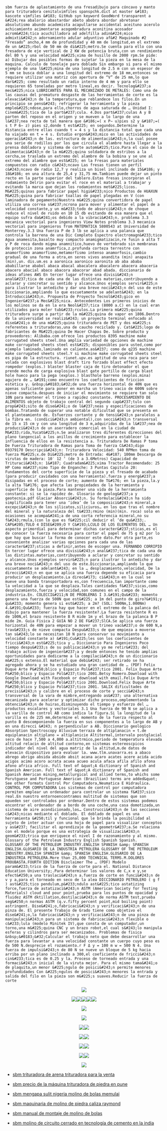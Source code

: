 
```
sbm fuerza de aplastamiento de una fresadibujo para cóncavo y manto para trituradora cenitalvimfiles spanspchk.dict at master &#183; kascote vimfiles &#183; GitHub syn keyword GoodWord transparent a &#224;rea abalorio abastardar abeto abobra abordar abretonar absolutismo abundo academista acapullarse accidental aceituno acerolo achicamiento acimentarse acogombradura aconitina acosador acrom&#224;tica acuchilladora ad adelfilla adin&#224;mico admixti&#242;n adornamiento adular adyuntivo af&#2 Maquinado #2 “Fresado” ancho,4 mm de profundidad y 40 mm de longitud,en el extremo de un &#225;rbol de 50 mm de di&#225;metro.Se cuenta para ello con una fresadora de eje vertical de 2 KW de potencia bruta,con un rendimiento del 80 % y una velocidad m&#225;xima de husillo de 2000 rpm.Se pide: a) Dibujar dos posibles formas de sujetar la pieza en la mesa de la maquina. Calculo de tonelaje para doblado Sin embargo si para el mismo ejemplo de una l&#225;mina de una longitud de 2.5 m con un espesor de 5 mm se busca doblar a una longitud del extremo de 18 mm,entonces se requiere utilizar una matriz con apertura de “V” de 25 mm,lo que dar&#225; como resultado un radio interno de 4 mm y para ello se requieren 65 toneladas por metro lineal,es decir. Tecnolog&#237;a mec&#225;nica LUBRICANTES PARA EL MECANIZADO DE METALES: Como una de las causas del prematuro desgaste de las herramientas de corte es la elevaci&#243;n de la temperatura,que reblandece los filos.En un principio se pens&#243; refrigerar la herramienta y la pieza emple&#225;ndose,para ello,chorros de agua saturada de … Unidad I: Cinem&#225;tica de la part&#237;cula. 4.Dos part&#237;culas A y B parten del reposo en el origen y se mueven a lo largo de una l&#237;nea recta de tal manera que &#186;=( x P− u)pies s2 y &#187;=( s t P 6− z) pies s2,donde t est&#225; en segundos.Determine la distancia entre ellas cuando t = 4 s y la distancia total que cada una ha viajado en t = 4 s. Estudio ergon&#243;mico en las actividades de operaci&#243;n de las. estructura de alimentaci&#243;n,la cual posee una serie de rodillos por los que circula el alambre hasta llegar a la prensa dobladora y sistema de corte autom&#225;tico.Para el caso de la alimentaci&#243;n de la m&#225;quina soldadora de estribos a la cercha,se traslada un extremo del alambre de la bobina y se une al extremo del alambre que est&#225; en la Fresas para materiales compuestos con radio c&#243;ncavo Las fresas tienen un perfil c&#243;ncavo de radio 12,7 y realiza un bisel inclinado de 15&#186; y 18&#186; en una altura de 25,4 y 31,75 mm.Tambien puede dejar un pinto recto en la parte superior del tablero.Estas fresas incorporan el rodamiento Delrin para evitar el roce en el material a trabajar y evitando la marca que dejan los rodamientos met&#225;licos. M&#225;quinas para fabricar papel higi&#233;nico Productos de HUAXUN M&#225;quina para fabricar toallas de papel plegadas en V (con laminadora de pegamento)Nuestra m&#225;quina convertidora de papel utiliza una correa s&#237;ncrona para mover y alimentar el papel de a velocidad constante,y un m&#233;todo de absorci&#243;n de choque reduce el nivel de ruido en 10 15 db evitando de esa manera que el equipo sufra da&#241;os debido a la vibraci&#243;n. problema 3.3 mecanica vectorial para ingenieros View Notes problema 3.3 mecanica vectorial para ingenieros from MATEMATICA 5800543 at Universidad de Monterrey.3.3 Una fuerza P de 3 lb se aplica a una palanca que controla la barrena de una Dic Completo Espectro electromagn&#233;tico Agua anamesita,basalto muy compacto anamigmatizacin,re fusin a alta T y P de roca dando migma anamnitico,huevo de vertebrado sin membranas de proteccin zona anamrfica,z.profunda corteza terrestre con anamorfismo anamorfismo,metamorfismo intenso anamorfosis,cambio gradual de una forma a otra,en seres vivos anandita (min) anapaita (min),un. dis.um.es a aaronica aaronico aaronita ab aba ababa ababillarse ababol abaca abacal abacalera abacalero abacera abaceria abacero abacial abaco abacora abacorar abad abada. diccionario de ideas afines AWS En tercer lugar ofrece una divisi&#243;n anal&#237;tica de cada una de las distintas materias,contribuyendo a aclarar y concretar su sentido y alcance.Unos ejemplos servir&#225;n para ilustrar lo antedicho y dar una breve noci&#243;n del uso de este Diccionario,ampliando lo que escuetamente se adelant&#243; en la Introducci&#243;n. Propuesta de Proyecto Tecnol&#243;gico en Ingenier&#237;a Mec&#225;nica. Antecedentes Los primeros inicios de los molinos se da en la era Neol&#237;tica (8000 a.C) en la cual eran utilizados para moler tub&#233;rculos.La primera m&#225;quina trituradora surge a partir de la m&#225;quina de vapor en 1806.Dentro de la universidad se realiz&#243; un proyecto terminal enfocado al dise&#241;o de una m&#225;quina trituradora de PET y dos m&#225;s referentes a trituradoras,una de caucho reciclado y. Cat&#225;logo de fabricantes de M&#225;quina De Hacer Chapas De. Sobre producto y proveedores: Alibaba.com ofrece los productos 8395 machine make corrugated sheets steel.Una amplia variedad de opciones de machine make corrugated sheets steel est&#225; disponibles para usted,como por ejemplo laminado,laminado en caliente.as&#237; como de q235 machine make corrugated sheets steel.Y si machine make corrugated sheets steel es pipa de la estructura. riunet.upv.es aptitud de una roca para ser volada con explosivos blast draft tiro forzado blast effect efecto rompedor (explos.) blaster blaster caja de tiro detonador el que prende mecha de carga explosiva blast gate portillo de carga blast hole hueco para la pega (explos.) blasthole barreno (explos.mina) agujero de … &#191;como encuentro los coeficientes de friccion estetica y. &nbsp;&#0183;&#32;de una fuerza horizontal de 40N que es apenas suficiente para poner en marcha un trineo vacio de 600N sobre nieve compacta.despues de iniciar el movimiento se requiere tan solo 10N para mantener el trineo a rapidez constante. PROCESAMIENTO DE ALIMENTOS objeto de trabajo central del segundo cap&#237;tulo con prop&#243;sito de dise&#241;o de l&#237;neas y especificaciones de bombas.Tratando de superar una notable dificultad que se presenta en el planteamiento de. Esfuerzos cortante y de tensi&#243;n paralelos a la fibra en. (condici&#243;n ambiental),con secci&#243;n transversal de 15 x 15 cm y con una longitud de 3 m,adquiridas de la l&#237;nea de producci&#243;n de un aserradero comercial en la ciudad de M&#233;rida,Yucat&#225;n.Se analizaron tres diferentes direcciones del plano tangencial a los anillos de crecimiento para establecer la influencia de ellos en la resistencia a. Trituradora De Ramas P toma De Fuerza Trituradora de Ramas para Toma de fuerza C&#243;digo 69379170 Descripci&#243;n: Trituradora Velocidad: 540 RPMen toma de fuerza M&#225;x.de Di&#225;metro de Entrada: 4&#187; 100mm Descarga de virutas de madera: 10′ 12 ‘ (de 3 a 3.6Metros) Capacidad de Trituraci&#243;n: 1&#187; Cuadradam&#225;xima Tractor Recomendado: 25 HP Como m&#237;nimo Tipo de Enganche: 3 Puntas Capitulo 20: Fundamentos del corte superficie de la pieza y el fresado de acabado (para producir cavidades con una herramienta).fuerza y energ&#237;a disipadas en el proceso de corte; aumento de T&#176; en la pieza,la.y la alta T&#176; que afecta las propiedades de la herramienta y superficie de la pieza.Para mantener una vida de la herramienta constante: si se la rapidez de. Glosario de geolog&#237;a y geotecnia.pdf Glaciar Absorci&#243;n. Su formulaci&#243;n ha sido simplificada para tener una ‘idea’ de la composici&#243;n mineral,a excepci&#243;n de los silicatos,siliciuros… en los que tras el nombre del mineral y la naturaleza del t&#233;rmino (min)(min. roca) solo en ocasiones se acompa&#241;a de una corta referencia mineral,no su f&#243;rmula,(con lo que es f&#225;cil deducir el ‘de qu&#233;. CAP&#205;TULO 4 DISE&#209;O Y C&#193;LCULO DE LOS ELEMENTOS DEL … Un aspecto primordial para determinar dichas caracter&#237;sticas,es el de conocer la fuerza necesaria para cortar el papel de 75 g m2 por lo que hay que buscar la forma de conocer este dato.Por otra parte,es conveniente analizar varias opciones para cada una de las caracter&#237;sticas a definir,antes de escoger una. FERNANDO CORRIPIO En tercer lugar ofrece una divisi&#243;n anal&#237;tica de cada una de las distintas.materias,contribuyendo a aclarar y concretar su sentido y alcance.Unos ejemplos servir&#225;n para ilustrar lo antedicho y dar una breve noci&#243;n del uso de este.Diccionario,ampliando lo que escuetamente se adelant&#243; en la … desplazamiento,velocidad, De la direcci&#243;n en que se aplica una fuerza depende su eficacia para producir un desplazamiento.La direc&#173; ci&#243;n en la cual se mueve una banda transportadora es,con frecuencia,tan importante como la velocidad a la que se desplaza.Tales cantidades f&#237;sicas,como desplazamiento,fuerza y velocidad,son comunes en el campo de la industria.En. COLECCI&#211;N DE PROBLEMAS I 3.&#191;Qu&#233; momento genera una fuerza de 500N que est&#225; a 1m del punto de giro?&#191;y qu&#233; momento genera si est&#225; a 2m? (SOL: 500Nm,1.000Nm) 4.&#191;Qu&#233; fuerza hay que hacer en el extremo de la palanca del dibujo para mantener la fuerza resistente?.La fuerza resistente R es de 100N,el brazo resistente B R mide 1m y el brazo de la palanca B P mide 2m. Guia Fisica 2 GUIA NO 2 DE F&#237;SlCA.Se aplica una fuerza horizontal de 40N para empezar a mover un trineo vac&#237;o de 600 N,a trav&#233;s de nieve compacta Despu&#233;s de que empieza a moverse tan s&#243;lo se necesitan 10 N para conservar su movimiento a velocidad constante a) &#191;Cu&#225;les son los coeficientes de fricci&#243;n est&#225;tica y … Diccionario Para Ingenieros Poco tiempo despu&#233;s de su publicaci&#243;n yo me retir&#233; del trabajo activo de ingenier&#237;a y desde entonces he tenido amplias oportunidades para dedicarme a la compilaci&#243;n de un diccionario m&#225;s extenso.El material que debi&#243; ser retirado se ha agregado ahora y se ha estudiado una gran cantidad de … (PDF) Felix Duque Arte P&#250;blico y Espacio Pol&#237;tico 2001. Felix Duque Arte P&#250;blico y Espacio Pol&#237;tico 2001.Betsy Romero.Download with Google Download with Facebook or download with email.Felix Duque Arte P&#250;blico y Espacio Pol&#237;tico 2001.Download.Felix Duque Arte P&#250;blico y Espacio Pol&#237;tico 2001. SALIX dificultades de precisi&#243;n y calibre en el proceso de corte y secci&#243;n transversal de la vara de mimbre,entregando as&#237; una alternativa mecanizada para acelerar y optimizar dicho proceso,omplementando la obtenci&#243;n de huiras,disminuyendo el tiempo y esfuerzo del … productos escalares y vectoriales 3.1 Una fuerza de 90 N se aplica a la varilla de control AB como indica la figura.Si la longitud de la varilla es de 225 mm,determine el momento de la fuerza respecto al punto B descomponiendo la fuerza en sus componentes a lo largo de AB y en una direcci &#243; n perpendicular a AB. Diccionario geologico Absorption Spectroscopy Alluvium terraza de altiplanacin = t.de equiplanacin altiplano = altiplanicie Altitermal,intervalo postglacial seco de hace 7,500 a 4,000 a.altitrmico,periodo de temperatura elevada altitud relacin de altitud contorno,en sistemas estereoscpicos indicador del nivel del agua matriz de la altitud,m.de datos de elevacin dispositivo para evaluar la. www.tlm.unavarra.es a abaco abrego abrigo absida abside absit acana acaro acates acere acida acido acigos acimo acoro acrata acuea acueo acula afaca afila afilo afona afono africa africo. Full text of &quot;A dictionary of Spanish and Spanish American. Full text of &quot;A dictionary of Spanish and Spanish American mining,metallurgical and allied terms,to whichs some Porutguese and Portuguese American (Brazilian) terms are added&quot; See other formats Control Por Computadora,Neumatica E Hidraulica. CONTROL POR COMPUTADORA Los sistemas de control por computadora permiten emplear un ordenador para controlar un sistema f&#237;sico real.En nuestro entornoencontramos multitud de sistemas que son opueden ser controlados por ordenar.Dentro de estos sistemas podemos encontrar el ordenador de a bordo de una coche,una casa domotizada,un sistema de aire acondicionado,los… Construcci&#243;n de las secciones c&#243;nicas mediante el doblado. El doblado de papel es una herramienta &#250;til y funcional que le brinda la posibilidad al sujeto de inter actuar con una hoja de papel para visualizar conceptos y as&#237; facilitar el aprendizaje de la geometr&#237;a.Se relaciona con el modelo porque es una estrategia de visualizaci&#243;n geom&#233;trica que enriquece el nivel I de razonamiento y al mismo. Glossary of the Petroleum Industry English Spanish Spanish. GLOSSARY.OF THE PETROLEUM INDUSTRY.ENGLISH SPANISH &amp; SPANISH ENGLISH.GLOSARIO DE LA INDUSTRIA PETROLERA GLOSSARY OF THE PETROLEUM INDUSTRY.ENGLISH SPANISH &amp; SPANISH ENGLISH.GLOSARIO DE LA INDUSTRIA PETROLERA.More than 25,000 TECHNICAL TERMS.M.DOLORES PROUBASTA.FOURTH EDITION Disclaimer The … (PDF) Modelo param&#233;trico de la fuerza de corte para el. National Distance Education University;.Para determinar los valores de C,x e y,se efect&#250;a una traslaci&#243;n a.fuerza de corte en funci&#243;n de v y a,para el torneado en seco de la alea DICCIONARIO PETROLERO ( g f ) ast&#225;tico pendulum,p&#233;ndulo ast&#225;tico astatizing force,fuerza de astatizaci&#243;n ASTM (American Society for Testing Materials) cloud and pour point,prueba para los puntos de opacidad y fluidez ASTM dktillation,destilaci&#243;n de norma ASTM test,prueba seg&#250;n normas ASTM (q.v.fifty percent point,mid boiling point) astringent. Dise&#241;o,fabricaci&#243;n y verificaci&#243;n de una pinza de. El presente Trabajo de Grado tiene como objetivo el dise&#241;o,la fabricaci&#243;n y verificaci&#243;n de una pinza de manipulaci&#243;n para un sistema de fabricaci&#243;n flexible o c&#233;lula (modelo Minitek IV),que consta de un computador,un torno,una m&#225;quina CNC y un brazo robot,el cual s&#243;lo manipula esferas y cilindros para ser mecanizados. Problemas de fisica &nbsp;&#0183;&#32;Calcular el trabajo neto que debe desarrollar una fuerza para levantar a una velocidad constante un cuerpo cuyo peso es de 500 N.desprecie el rozamiento.r F Δ y = 100 m w = 500 N 4. Una fuerza de impulsi&#243;n de 80 N se nueve un bloque de 5 kg hacia arriba por un plano inclinado a 300,el coeficiente de fricci&#243;n cin&#233;tica es de 0.25 y la. Proceso de torneado entrada y una formaci&#243;n inicial de la viruta mejor. Para el mismo tama&#241;o de plaquita,un menor &#225;ngulo de posici&#243;n permite menores profundidades Con &#225;ngulos de posici&#243;n menores la entrada y salida del filo en la pieza son m&#225;s suaves.Reducir la fuerza de corte 
```

<div align="center">

<a href="https://es-crusher.shibang-china.com/github&k=sbm+fuerza+de+aplastamiento+de+una+fresadibujo+para+c%C3%B3ncavo+y+manto+para+trituradora+cenital"><img src="https://static.shibang-china.com/es/crusher/logo.jpg"></a>

<a href="https://es-crusher.shibang-china.com/github&k=sbm+fuerza+de+aplastamiento+de+una+fresadibujo+para+c%C3%B3ncavo+y+manto+para+trituradora+cenital"><img src="https://static.shibang-china.com/es/crusher/index.jpg"></a><a href="https://es-crusher.shibang-china.com/material.htmlgithub&k=sbm+fuerza+de+aplastamiento+de+una+fresadibujo+para+c%C3%B3ncavo+y+manto+para+trituradora+cenital"><img src="https://static.shibang-china.com/es/crusher/material.jpg"></a><a href="https://es-crusher.shibang-china.com/application.htmlgithub&k=sbm+fuerza+de+aplastamiento+de+una+fresadibujo+para+c%C3%B3ncavo+y+manto+para+trituradora+cenital"><img src="https://static.shibang-china.com/es/crusher/application.jpg"></a><a href="https://es-crusher.shibang-china.com/aboutus.htmlgithub&k=sbm+fuerza+de+aplastamiento+de+una+fresadibujo+para+c%C3%B3ncavo+y+manto+para+trituradora+cenital"><img src="https://static.shibang-china.com/es/crusher/aboutus.jpg"></a><a href="https://es-crusher.shibang-china.com/contact.htmlgithub&k=sbm+fuerza+de+aplastamiento+de+una+fresadibujo+para+c%C3%B3ncavo+y+manto+para+trituradora+cenital"><img src="https://static.shibang-china.com/es/crusher/contact.jpg"></a>

<a href="https://es-crusher.shibang-china.com/github&k=sbm+fuerza+de+aplastamiento+de+una+fresadibujo+para+c%C3%B3ncavo+y+manto+para+trituradora+cenital"><img src="https://static.shibang-china.com/es/crusher/banner.jpg"></a>

<a href="https://swt.shibang-china.com/github&k=sbm+fuerza+de+aplastamiento+de+una+fresadibujo+para+c%C3%B3ncavo+y+manto+para+trituradora+cenital"><img src="https://static.shibang-china.com/es/crusher/text.jpg"></a>

<a href="https://swt.shibang-china.com/github&k=sbm+fuerza+de+aplastamiento+de+una+fresadibujo+para+c%C3%B3ncavo+y+manto+para+trituradora+cenital"><img src="https://static.shibang-china.com/es/crusher/chat.jpg"></a><a href="https://es-crusher.shibang-china.com/contact.htmlgithub&k=sbm+fuerza+de+aplastamiento+de+una+fresadibujo+para+c%C3%B3ncavo+y+manto+para+trituradora+cenital"><img src="https://static.shibang-china.com/es/crusher/message.jpg"></a>

<a href="https://es-crusher.shibang-china.com/products/pe.htmlgithub&k=sbm+fuerza+de+aplastamiento+de+una+fresadibujo+para+c%C3%B3ncavo+y+manto+para+trituradora+cenital"><img src="https://static.shibang-china.com/es/crusher/pe.jpg"></a><a href="https://es-crusher.shibang-china.com/products/pf.htmlgithub&k=sbm+fuerza+de+aplastamiento+de+una+fresadibujo+para+c%C3%B3ncavo+y+manto+para+trituradora+cenital"><img src="https://static.shibang-china.com/es/crusher/pf.jpg"></a>

<a href="https://es-crusher.shibang-china.com/products/hpt.htmlgithub&k=sbm+fuerza+de+aplastamiento+de+una+fresadibujo+para+c%C3%B3ncavo+y+manto+para+trituradora+cenital"><img src="https://static.shibang-china.com/es/crusher/hpt.jpg"></a><a href="https://es-crusher.shibang-china.com/products/vsi.htmlgithub&k=sbm+fuerza+de+aplastamiento+de+una+fresadibujo+para+c%C3%B3ncavo+y+manto+para+trituradora+cenital"><img src="https://static.shibang-china.com/es/crusher/vsi.jpg"></a>

<a href="https://es-crusher.shibang-china.com/products/klv.htmlgithub&k=sbm+fuerza+de+aplastamiento+de+una+fresadibujo+para+c%C3%B3ncavo+y+manto+para+trituradora+cenital"><img src="https://static.shibang-china.com/es/crusher/klv.jpg"></a><a href="https://es-crusher.shibang-china.com/products/portable.htmlgithub&k=sbm+fuerza+de+aplastamiento+de+una+fresadibujo+para+c%C3%B3ncavo+y+manto+para+trituradora+cenital"><img src="https://static.shibang-china.com/es/crusher/portable.jpg"></a>

<a href="https://swt.shibang-china.com/github&k=sbm+fuerza+de+aplastamiento+de+una+fresadibujo+para+c%C3%B3ncavo+y+manto+para+trituradora+cenital"><img src="https://static.shibang-china.com/es/crusher/case.jpg"></a>

</div>


* [sbm trituradora de arena trituradora para la venta](sbm%20trituradora%20de%20arena%20trituradora%20para%20la%20venta.md)

* [sbm precio de la máquina trituradora de piedra en pune](sbm%20precio%20de%20la%20m%C3%A1quina%20trituradora%20de%20piedra%20en%20pune.md)

* [sbm mengapa sulit nigeria molino de bolas memulai](sbm%20mengapa%20sulit%20nigeria%20molino%20de%20bolas%20memulai.md)

* [sbm maquinaria de molino de piedra caliza raymond](sbm%20maquinaria%20de%20molino%20de%20piedra%20caliza%20raymond.md)

* [sbm manual de montaje de molino de bolas](sbm%20manual%20de%20montaje%20de%20molino%20de%20bolas.md)

* [sbm molino de circuito cerrado en tecnología de cemento en la india](sbm%20molino%20de%20circuito%20cerrado%20en%20tecnolog%C3%ADa%20de%20cemento%20en%20la%20india.md)